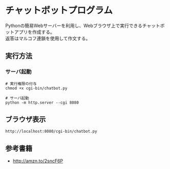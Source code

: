 # チャットボットプログラム
Pythonの簡易Webサーバーを利用し、Webブラウザ上で実行できるチャットボットアプリを作成する。  
返答はマルコフ連鎖を使用して作文する。

## 実行方法
### サーバ起動
```
# 実行権限の付与
chmod +x cgi-bin/chatbot.py

# サーバ起動
python -m http.server --cgi 8080
```

## ブラウザ表示
```
http://localhost:8080/cgi-bin/chatbot.py
```

## 参考書籍
- http://amzn.to/2sncF6P
